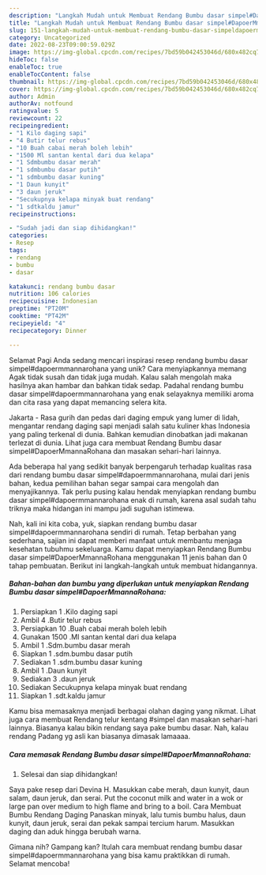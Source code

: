 ```yaml
---
description: "Langkah Mudah untuk Membuat Rendang Bumbu dasar simpel#DapoerMmannaRohana yang Lezat"
title: "Langkah Mudah untuk Membuat Rendang Bumbu dasar simpel#DapoerMmannaRohana yang Lezat"
slug: 151-langkah-mudah-untuk-membuat-rendang-bumbu-dasar-simpeldapoermmannarohana-yang-lezat
category: Uncategorized
date: 2022-08-23T09:00:59.029Z
image: https://img-global.cpcdn.com/recipes/7bd59b042453046d/680x482cq70/rendang-bumbu-dasar-simpeldapoermmannarohana-foto-resep-utama.jpg
hideToc: false
enableToc: true
enableTocContent: false
thumbnail: https://img-global.cpcdn.com/recipes/7bd59b042453046d/680x482cq70/rendang-bumbu-dasar-simpeldapoermmannarohana-foto-resep-utama.jpg
cover: https://img-global.cpcdn.com/recipes/7bd59b042453046d/680x482cq70/rendang-bumbu-dasar-simpeldapoermmannarohana-foto-resep-utama.jpg
author: Admin
authorAv: notfound
ratingvalue: 5
reviewcount: 22
recipeingredient:
- "1 Kilo daging sapi"
- "4 Butir telur rebus"
- "10 Buah cabai merah boleh lebih"
- "1500 Ml santan kental dari dua kelapa"
- "1 Sdmbumbu dasar merah"
- "1 sdmbumbu dasar putih"
- "1 sdmbumbu dasar kuning"
- "1 Daun kunyit"
- "3 daun jeruk"
- "Secukupnya kelapa minyak buat rendang"
- "1 sdtkaldu jamur"
recipeinstructions:

- "Sudah jadi dan siap dihidangkan!"
categories:
- Resep
tags:
- rendang
- bumbu
- dasar

katakunci: rendang bumbu dasar 
nutrition: 106 calories
recipecuisine: Indonesian
preptime: "PT20M"
cooktime: "PT42M"
recipeyield: "4"
recipecategory: Dinner

---
```



Selamat Pagi Anda sedang mencari inspirasi resep rendang bumbu dasar simpel#dapoermmannarohana yang unik? Cara menyiapkannya memang Agak tidak susah dan tidak juga mudah. Kalau salah mengolah maka hasilnya akan hambar dan bahkan tidak sedap. Padahal rendang bumbu dasar simpel#dapoermmannarohana yang enak selayaknya memiliki aroma dan cita rasa yang dapat memancing selera kita.


Jakarta - Rasa gurih dan pedas dari daging empuk yang lumer di lidah, mengantar rendang daging sapi menjadi salah satu kuliner khas Indonesia yang paling terkenal di dunia. Bahkan kemudian dinobatkan jadi makanan terlezat di dunia. Lihat juga cara membuat Rendang Bumbu dasar simpel#DapoerMmannaRohana dan masakan sehari-hari lainnya.

Ada beberapa hal yang sedikit banyak berpengaruh terhadap kualitas rasa dari rendang bumbu dasar simpel#dapoermmannarohana, mulai dari jenis bahan, kedua pemilihan bahan segar sampai cara mengolah dan menyajikannya. Tak perlu pusing kalau hendak menyiapkan rendang bumbu dasar simpel#dapoermmannarohana enak di rumah, karena asal sudah tahu triknya maka hidangan ini mampu jadi suguhan istimewa.


Nah, kali ini kita coba, yuk, siapkan rendang bumbu dasar simpel#dapoermmannarohana sendiri di rumah. Tetap berbahan yang sederhana, sajian ini dapat memberi manfaat untuk membantu menjaga kesehatan tubuhmu sekeluarga. Kamu dapat menyiapkan Rendang Bumbu dasar simpel#DapoerMmannaRohana menggunakan 11 jenis bahan dan 0 tahap pembuatan. Berikut ini langkah-langkah untuk membuat hidangannya.

<!--inarticleads1-->

##### Bahan-bahan dan bumbu yang diperlukan untuk menyiapkan Rendang Bumbu dasar simpel#DapoerMmannaRohana:

1. Persiapkan 1 .Kilo daging sapi
1. Ambil 4 .Butir telur rebus
1. Persiapkan 10 .Buah cabai merah boleh lebih
1. Gunakan 1500 .Ml santan kental dari dua kelapa
1. Ambil 1 .Sdm.bumbu dasar merah
1. Siapkan 1 .sdm.bumbu dasar putih
1. Sediakan 1 .sdm.bumbu dasar kuning
1. Ambil 1 .Daun kunyit
1. Sediakan 3 .daun jeruk
1. Sediakan Secukupnya kelapa minyak buat rendang
1. Siapkan 1 .sdt.kaldu jamur


Kamu bisa memasaknya menjadi berbagai olahan daging yang nikmat. Lihat juga cara membuat Rendang telur kentang #simpel dan masakan sehari-hari lainnya. Biasanya kalau bikin rendang saya pake bumbu dasar. Nah, kalau rendang Padang yg asli kan biasanya dimasak lamaaaa. 

<!--inarticleads2-->

##### Cara memasak Rendang Bumbu dasar simpel#DapoerMmannaRohana:


1. Selesai dan siap dihidangkan!

Saya pake resep dari Devina H. Masukkan cabe merah, daun kunyit, daun salam, daun jeruk, dan serai. Put the coconut milk and water in a wok or large pan over medium to high flame and bring to a boil. Cara Membuat Bumbu Rendang Daging Panaskan minyak, lalu tumis bumbu halus, daun kunyit, daun jeruk, serai dan pekak sampai tercium harum. Masukkan daging dan aduk hingga berubah warna. 

Gimana nih? Gampang kan? Itulah cara membuat rendang bumbu dasar simpel#dapoermmannarohana yang bisa kamu praktikkan di rumah. Selamat mencoba!
